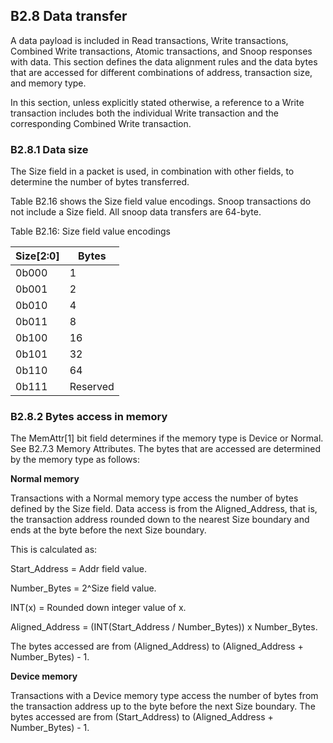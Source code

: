 ## B2.8 Data transfer

A data payload is included in Read transactions, Write transactions, Combined Write transactions, Atomic transactions, and Snoop responses with data. This section defines the data alignment rules and the data bytes that are accessed for different combinations of address, transaction size, and memory type.

In this section, unless explicitly stated otherwise, a reference to a Write transaction includes both the individual Write transaction and the corresponding Combined Write transaction.

### B2.8.1 Data size

The Size field in a packet is used, in combination with other fields, to determine the number of bytes transferred.

Table B2.16 shows the Size field value encodings. Snoop transactions do not include a Size field. All snoop data transfers are 64-byte.

Table B2.16: Size field value encodings

| Size[2:0]   | Bytes    |
|-------------|----------|
| 0b000       | 1        |
| 0b001       | 2        |
| 0b010       | 4        |
| 0b011       | 8        |
| 0b100       | 16       |
| 0b101       | 32       |
| 0b110       | 64       |
| 0b111       | Reserved |

### B2.8.2 Bytes access in memory

The MemAttr[1] bit field determines if the memory type is Device or Normal. See B2.7.3 Memory Attributes. The bytes that are accessed are determined by the memory type as follows:

**Normal memory**

Transactions with a Normal memory type access the number of bytes defined by the Size field. Data access is from the Aligned\_Address, that is, the transaction address rounded down to the nearest Size boundary and ends at the byte before the next Size boundary.

This is calculated as:

Start\_Address = Addr field value.

Number\_Bytes = 2^Size field value.

INT(x) = Rounded down integer value of x.

Aligned\_Address = (INT(Start\_Address / Number\_Bytes)) x Number\_Bytes.

The bytes accessed are from (Aligned\_Address) to (Aligned\_Address + Number\_Bytes) - 1.


**Device memory**

Transactions with a Device memory type access the number of bytes from the transaction address up to the byte before the next Size boundary. The bytes accessed are from (Start\_Address) to (Aligned\_Address + Number\_Bytes) - 1.
